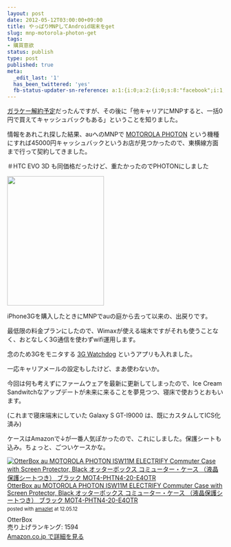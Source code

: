 ```yaml
---
layout: post
date: 2012-05-12T03:00:00+09:00
title: やっぱりMNPしてAndroid端末をget
slug: mnp-motorola-photon-get
tags:
- 購買意欲
status: publish
type: post
published: true
meta:
  _edit_last: '1'
  has_been_twittered: 'yes'
  fb-status-updater-sn-reference: a:1:{i:0;a:2:{i:0;s:8:"facebook";i:1;s:24:"1301932082_3907241041780";}}
---
```

<a href="/blog/2012/05/feature-phone-will-leave.html">ガラケー解約予定</a>だったんですが、その後に「他キャリアにMNPすると、一括0円で買えてキャッシュバックもある」ということを知りました。

情報をあれこれ探した結果、auへのMNPで <a href="http://www.au.kddi.com/seihin/ichiran/smartphone/isw11m/">MOTOROLA PHOTON</a> という機種にすれば45000円キャッシュバックというお店が見つかったので、東横線方面まで行って契約してきました。

＃HTC EVO 3D も同価格だったけど、重たかったのでPHOTONにしました

<a href="/images/uploads/2012/05/2012-05-12-00.47.17.jpg"><img src="/images/uploads/2012/05/2012-05-12-00.47.17-225x300.jpg" alt="" title="2012-05-12 00.47.17" width="225" height="300" class="alignnone size-medium wp-image-433" /></a>

<!--more-->

iPhone3Gを購入したときにMNPでauの庭から去って以来の、出戻りです。

最低限の料金プランにしたので、Wimaxが使える端末ですがそれも使うことなく、おとなしく3G通信を使わずwifi運用します。

念のため3Gをモニタする <a href="https://play.google.com/store/apps/details?id=net.rgruet.android.g3watchdog&feature=search_result#?t=W251bGwsMSwxLDEsIm5ldC5yZ3J1ZXQuYW5kcm9pZC5nM3dhdGNoZG9nIl0.">3G Watchdog</a> というアプリも入れました。

一応キャリアメールの設定もしたけど、まあ使わないか。

今回は何も考えずにファームウェアを最新に更新してしまったので、Ice Cream Sandwitchなアップデートが未来に来ることを夢見つつ、寝床で使おうとおもいます。

(これまで寝床端末にしていた Galaxy S GT-I9000 は、既にカスタムしてICS化済み)


ケースはAmazonで↓が一番人気ぽかったので、これにしました。保護シートも込み。ちょっと、ごついケースかな。

<div class="amazlet-box" style="margin-bottom:0px;"><div class="amazlet-image" style="float:left;margin:0px 12px 1px 0px;"><a href="http://www.amazon.co.jp/exec/obidos/ASIN/B0055Q5F2M/masawo-22/ref=nosim/" name="amazletlink" target="_blank"><img src="http://ecx.images-amazon.com/images/I/51c%2B8Vyt4zL._SL160_.jpg" alt="OtterBox au MOTOROLA PHOTON ISW11M ELECTRIFY Commuter Case with Screen Protector, Black オッターボックス コミューター・ケース （液晶保護シートつき） ブラック MOT4-PHTN4-20-E4OTR" style="border: none;" /></a></div><div class="amazlet-info" style="line-height:120%; margin-bottom: 10px"><div class="amazlet-name" style="margin-bottom:10px;line-height:120%"><a href="http://www.amazon.co.jp/exec/obidos/ASIN/B0055Q5F2M/masawo-22/ref=nosim/" name="amazletlink" target="_blank">OtterBox au MOTOROLA PHOTON ISW11M ELECTRIFY Commuter Case with Screen Protector, Black オッターボックス コミューター・ケース （液晶保護シートつき） ブラック MOT4-PHTN4-20-E4OTR</a><div class="amazlet-powered-date" style="font-size:80%;margin-top:5px;line-height:120%">posted with <a href="http://www.amazlet.com/browse/ASIN/B0055Q5F2M/masawo-22/ref=nosim/" title="OtterBox au MOTOROLA PHOTON ISW11M ELECTRIFY Commuter Case with Screen Protector, Black オッターボックス コミューター・ケース （液晶保護シートつき） ブラック MOT4-PHTN4-20-E4OTR" target="_blank">amazlet</a> at 12.05.12</div></div><div class="amazlet-detail">OtterBox <br />売り上げランキング: 1594<br /></div><div class="amazlet-sub-info" style="float: left;"><div class="amazlet-link" style="margin-top: 5px"><a href="http://www.amazon.co.jp/exec/obidos/ASIN/B0055Q5F2M/masawo-22/ref=nosim/" name="amazletlink" target="_blank">Amazon.co.jp で詳細を見る</a></div></div></div><div class="amazlet-footer" style="clear: left"></div></div>
